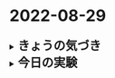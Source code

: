 # 2022-08-29
<details>
<summary><h2 style="display:inline">きょうの気づき</h2></summary>
 <ol>
  <li>info@company.comメルアドの功罪</li>
 </ol>
 ここ数日小規模経営者から直接いろいろお話を伺う機会があった。（3社　M:プレス加工、I:旋削加工、D:機械製造)
    
 <ul>
  <li>会社HP（ホームページ）からの迷惑メールが多く困っている（２-I,D-/３社）</li>
  <li>HPにお金を掛けたくない。本音としてこれ以上受注拡大があっても人手不足で対応困難（２-M,I-/３社）</li>
 </ul>
 そこから浮かんできたニーズとして
 <ul>
  <li>メルアドトの一般形「info@company.com」を通常業務にまで使うのはやめよう。（広告メール対策）</li>
  <li>メルアドの管理方法の改善につながる知識の普及</li>
  <li>会社ホームページの役割の見直し。狙いの明確化</li>
</details>
<details>
<summary><h2 style="display:inline">今日の実験</h2>
    </summary>
    
 <h3>HackerMDとの連携</h3>
<p>pHackerMDのエディタはとても快適なので、Github画面で編集するよりも良い。HackerMDで記事をつくってGithubに上げるという工程を実験してみた結果、流れが良いことがわかった。HackerMDのエディタはとても快適なので、Github画面で編集するよりも良い。HackerMDで記事をつくってGithubに上げるという工程を踏んだ方が流れが良いことがわかった。</p> 
    
<img src="https://i.imgur.com/uO4IGMt.png"/>
<p>
    また、上記のように画面画像の取り込みも非常にスムースにできる点も特筆すべき長所である。
    </p>
    
<!--
 <ol>
  <li>番号付きリスト</li>
  <li></li>
 </ol>
 <ul>
  <li>記号付きリスト</li>
  <li></li>
 </ul>
-->
</details>

    

 
<!--

<img src="../../images/space.png" width="100%" height="150px"/>

<details>
<summary><h2 style="display:inline">テンプレ</h2></summary>
 <h3>タイトル</h3>
 <ol>
  <li>番号付きリスト</li>
  <li></li>
 </ol>
 <ul>
  <li>記号付きリスト</li>
  <li></li>
 </ul>
</details>

-->

